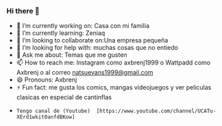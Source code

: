 ### Hi there 👋

- 🔭 I’m currently working on: Casa con mi familia
- 🌱 I’m currently learning: Zeniaq
- 👯 I’m looking to collaborate on:Una empresa pequeña
- 🤔 I’m looking for help with: muchas cosas que no entiedo 
- 💬 Ask me about: Temas que me gusten
- 📫 How to reach me: Instagram como axbrenj1999 o Wattpadd como Axbrenj o al correo natsuevans1999@gmail.com
- 😄 Pronouns: Axbrenj
- ⚡ Fun fact: me gusta los comics, mangas videojuegos y ver peliculas clasicas en especial de cantinflas 
-     Tengo canal de (Youtube)  [https://www.youtube.com/channel/UCATu-XErd1wkit0anfdBKow]
